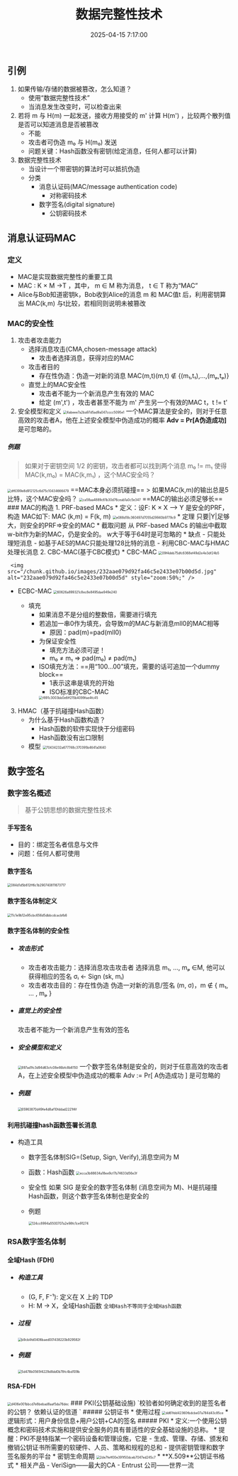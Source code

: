 ﻿---
title: 数据完整性技术
date: 2025-04-15 7:17:00
tags: [密码学，笔记]
categories: [密码学]
excerpt: 数据完整性保护技术，包括消息认证码（MAC）、数字签名等防篡改方法。
---
## 引例
1. 如果传输/存储的数据被篡改，怎么知道？
   - 使用“数据完整性技术”
   - 当消息发生改变时，可以检查出来
2. 若将 m 与 H(m) 一起发送，接收方用接受的 m' 计算 H(m') ，比较两个散列值是否可以知道消息是否被篡改
   - 不能
   - 攻击者可伪造 m₀ 与 H(m₀) 发送
   - 问题关键：Hash函数没有密钥(给定消息，任何人都可以计算)
3. 数据完整性技术
   - 当设计一个带密钥的算法时可以抵抗伪造
   - 分类
     - 消息认证码(MAC/message authentication code)
       - 对称密码技术
     - 数字签名(digital signature)
       - 公钥密码技术
## 消息认证码MAC
### 定义
- MAC是实现数据完整性的重要工具
- MAC : K × M ->T ，其中， m ∈ M 称为消息， t ∈ T 称为“MAC”
- Alice与Bob知道密钥k，Bob收到Alice的消息 m 和 MAC值t 后，利用密钥算出 MAC(k,m) 与t比较，若相同则说明未被篡改
### MAC的安全性
1. 攻击者攻击能力
   - 选择消息攻击(CMA,chosen-message attack)
     * 攻击者选择消息，获得对应的MAC
   - 攻击者目的
     * 存在性伪造：伪造一对新的消息 MAC(m,t)(m,t) ∉ {(m₁,t₁),...,(mₚ,tₚ)}  
   - 直觉上的MAC安全性
     * 攻击者不能为一个新消息产生有效的 MAC
     * 给定 (m',t') ，攻击者甚至不能为 m' 产生另一个有效的MAC t，t != t'
2. 安全模型和定义
   <img src="/chunk.github.io/images/4abeee7a2ba97d5ad9a047cccc5095e1.jpg" alt="4abeee7a2ba97d5ad9a047cccc5095e1" style="zoom:50%;" />
   一个MAC算法是安全的，则对于任意高效的攻击者A，他在上述安全模型中伪造成功的概率      **Adv = Pr[A伪造成功]**       是可忽略的。
##### 例题
> 如果对于密钥空间 1/2 的密钥，攻击者都可以找到两个消息 m₀ != m₁ 使得MAC(k,m₀) = MAC(k,m₁) ，这个MAC安全吗？
<img src="/chunk.github.io/images/df6399e8d912125c6d75c10434666479.jpg" alt="df6399e8d912125c6d75c10434666479" style="zoom:50%;" />
==MAC本身必须抗碰撞==
> 如果MAC(k,m)的输出总是5比特，这个MAC安全吗？
<img src="/chunk.github.io/images/ca58aa4889c61b30d76ceab1a0c5e347.jpg" alt="ca58aa4889c61b30d76ceab1a0c5e347" style="zoom:50%;" />
     ==MAC的输出必须足够长==
### MAC的构造
1. PRF-based MACs
* 定义：设F: K × X  ⟶ Y 是安全的PRF，构造 MAC如下:
  MAC (k,m) = F(k, m)
  <img src="/chunk.github.io/images/e088d18c360497d7055d29940b9779c9.jpg" alt="e088d18c360497d7055d29940b9779c9" style="zoom:50%;" />
* 定理
  只要|Y|足够大，则安全的PRF⇒安全的MAC
* 截取问题
  从 PRF-based MACs 的输出中截取w-bit作为新的MAC，仍是安全的。
  w大于等于64时是可忽略的
* 缺点
  - 只能处理短消息
  - 如基于AES的MAC只能处理128比特的消息
  - 利用CBC-MAC与HMAC处理长消息
2. CBC-MAC(基于CBC模式)
   * CBC-MAC
     <img src="/chunk.github.io/images/09f4deb75dfc6368ef49d2e4e3df24b5.jpg" alt="09f4deb75dfc6368ef49d2e4e3df24b5" style="zoom:50%;" />
     
     <img src="/chunk.github.io/images/232aae079d92fa46c5e2433e07b00d5d.jpg" alt="232aae079d92fa46c5e2433e07b00d5d" style="zoom:50%;" />
     
   * ECBC-MAC
     <img src="/chunk.github.io/images/60626a899321c8ec8e8495dae949e240.jpg" alt="60626a899321c8ec8e8495dae949e240" style="zoom:50%;" />
     
     * 填充 
       - 如果消息不是分组的整数倍，需要进行填充
       - 若追加一串0作为填充，会导致m的MAC与新消息mll0的MAC相等
         - 原因：pad(m)=pad(mll0)
       - 为保证安全性
         - 填充方法必须可逆！
         - m₀ ≠ m₁   ⇒  pad(m₀) ≠ pad(m₁)
       - ISO填充方法：==用“100...00”填充，需要的话可追加一个dummy block==
         - 1表示这串是填充的开始
         - ISO标准的CBC-MAC
         <img src="/chunk.github.io/images/f891c3003bb0e6ff215b4099fae4fc45.jpg" alt="f891c3003bb0e6ff215b4099fae4fc45" style="zoom:50%;" />
   
3. HMAC（基于抗碰撞Hash函数）
   * 为什么基于Hash函数构造？
     - Hash函数的软件实现快于分组密码
     - Hash函数没有出口限制
   * 模型
     <img src="/chunk.github.io/images/70434232a677748c370395b4641a0640.jpg" alt="70434232a677748c370395b4641a0640" style="zoom:50%;" />
## 数字签名
### 数字签名概述
> 基于公钥思想的数据完整性技术
#### 手写签名
   * 目的：绑定签名者信息与文件
   * 问题：任何人都可使用
   
#### 数字签名
   <img src="/chunk.github.io/images/084d1d5b612ff6c1b290740811673717.jpg" alt="084d1d5b612ff6c1b290740811673717" style="zoom:50%;" />
   
#### 数字签名体制定义

   <img src="/chunk.github.io/images/11c1e9b12e95cbc656d5dbbcdcacbfb6.jpg" alt="11c1e9b12e95cbc656d5dbbcdcacbfb6" style="zoom:50%;" />

#### 数字签名体制的安全性
   * ##### 攻击形式
     - 攻击者攻击能力：选择消息攻击攻击者
     选择消息 m₁, …, mₚ ∈M, 他可以获得相应的签名        σᵢ <- Sign (sk, mᵢ)
     - 攻击者攻击目的：存在性伪造
     伪造一对新的消息/签名  (m, σ)，m  ∉  { m₁, … , mₚ }
   * ##### 直觉上的安全性
     攻击者不能为一个新消息产生有效的签名
   * ##### 安全模型和定义
     <img src="/chunk.github.io/images/897ad1fc3d94d63cfc08e46bfc8b6150.jpg" alt="897ad1fc3d94d63cfc08e46bfc8b6150" style="zoom:50%;" />
     一个数字签名体制是安全的，则对于任意高效的攻击者  A，在上述安全模型中伪造成功的概率         
     Adv := Pr[ A伪造成功 ]    是可忽略的
* ##### 例题
  <img src="/chunk.github.io/images/65963870d49fe4d8af10fddad2221f4f.jpg" alt="65963870d49fe4d8af10fddad2221f4f" style="zoom:50%;" />
#### 利用抗碰撞hash函数签署长消息
* 构造工具
  * 数字签名体制SIG=(Setup, Sign, Verify),消息空间为 M
  
  * 函数：Hash函数
    <img src="/chunk.github.io/images/ecca3b66634a18ee9cf7b74633d56e3f.jpg" alt="ecca3b66634a18ee9cf7b74633d56e3f" style="zoom:50%;" />
    
  * 安全性
    如果 SIG 是安全的数字签名体制 (消息空间为 M)、H是抗碰撞Hash函数，则这个数字签名体制也是安全的
    
  * 例题 
  
    <img src="/chunk.github.io/images/124cc8994a5500707a2e98fc1ce91274.jpg" alt="124cc8994a5500707a2e98fc1ce91274" style="zoom:50%;" />
### RSA数字签名体制
#### 全域Hash (FDH)
   * ##### 构造工具
     - (G, F, F⁻¹):  定义在 X 上的 TDP
     - H: M -> X，全域Hash函数
       `全域Hash不等同于全域Hash函数`
   * ##### 过程
     <img src="/chunk.github.io/images/b9cb4fd0406baed001438220b929582f.jpg" alt="b9cb4fd0406baed001438220b929582f" style="zoom:50%;" />
   * ##### 例题
     <img src="/chunk.github.io/images/5d478b0565f4229d8dd0b78fc4bd109b.jpg" alt="5d478b0565f4229d8dd0b78fc4bd109b" style="zoom:50%;" />
#### RSA-FDH
   <img src="/chunk.github.io/images/d406e001bbcd7e8bebad8aaf5da76dec.jpg" alt="d406e001bbcd7e8bebad8aaf5da76dec" style="zoom:50%;" />
### PKI(公钥基础设施)
`校验者如何确定收到的是签名者的公钥？     依赖认证的信道 `
##### 公钥证书
   * 使用过程
   <img src="/chunk.github.io/images/dd61fdd42360fbdcbe07a784d43c85ce.jpg" alt="dd61fdd42360fbdcbe07a784d43c85ce" style="zoom:50%;" />
   * 逻辑形式：用户身份信息+用户公钥+CA的签名
##### PKI
   * 定义:一个使用公钥概念和密码技术实施和提供安全服务的具有普适性的安全基础设施的总称。
   * 提醒：PKI不是特指某一个密码设备和管理设施，它是
     - 生成、管理、存储、颁发和撤销公钥证书所需要的软硬件、人员、策略和规程的总和
     - 提供密钥管理和数字签名服务的平台
   * 密钥生命周期
     <img src="/chunk.github.io/images/2de7feff00e391f50dceb7047ed245c7.jpg" alt="2de7feff00e391f50dceb7047ed245c7" style="zoom:50%;" />
   * **X.509**公钥证书格式
   * 相关产品
     - VeriSign——最大的CA
     - Entrust 公司——世界一流
